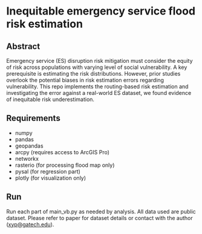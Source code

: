 # Inequitable emergency service flood risk estimation
## Abstract
Emergency service (ES) disruption risk mitigation 
must consider the equity of risk across 
populations with varying level of social vulnerability. 
A key prerequisite is estimating the risk 
distributions. However, prior studies
overlook the potential biases in 
risk estimation errors regarding vulnerability. 
This repo implements the routing-based risk estimation 
and investigating the error against a real-world 
ES dataset, we found evidence of inequitable risk 
underestimation.
## Requirements
- numpy
- pandas
- geopandas
- arcpy (requires access to ArcGIS Pro)
- networkx
- rasterio (for processing flood map only)
- pysal (for regression part)
- plotly (for visualization only)
## Run
Run each part of main_vb.py as needed by analysis. 
All data used are public dataset. 
Please refer to paper for dataset details or 
contact with the author 
([xyp@gatech.edu](mailto:xyp@gatech.edu)).